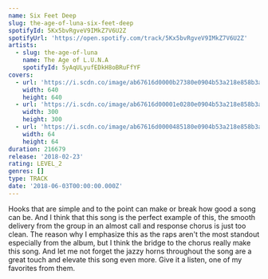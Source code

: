 ```yaml
---
name: Six Feet Deep
slug: the-age-of-luna-six-feet-deep
spotifyId: 5Kx5bvRgveV9IMkZ7V6U2Z
spotifyUrl: 'https://open.spotify.com/track/5Kx5bvRgveV9IMkZ7V6U2Z'
artists:
  - slug: the-age-of-luna
    name: The Age of L.U.N.A
    spotifyId: 5yAqULyufEDkH8oBRuFfYF
covers:
  - url: 'https://i.scdn.co/image/ab67616d0000b27380e0904b53a218e858b3ac7d'
    width: 640
    height: 640
  - url: 'https://i.scdn.co/image/ab67616d00001e0280e0904b53a218e858b3ac7d'
    width: 300
    height: 300
  - url: 'https://i.scdn.co/image/ab67616d0000485180e0904b53a218e858b3ac7d'
    width: 64
    height: 64
duration: 216679
release: '2018-02-23'
rating: LEVEL_2
genres: []
type: TRACK
date: '2018-06-03T00:00:00.000Z'
---
```

Hooks that are simple and to the point can make or break how good a song can be. And I think
that this song is the perfect example of this, the smooth delivery from the group in an
almost call and response chorus is just too clean. The reason why I emphasize this as the
raps aren't the most standout especially from the album, but I think the bridge to the
chorus really make this song. And let me not forget the jazzy horns throughout the song are
a great touch and elevate this song even more. Give it a listen, one of my favorites from them.
